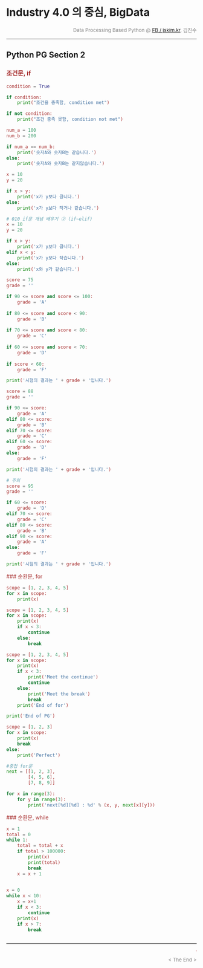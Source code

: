 
# Industry 4.0 의 중심, BigData

<div align='right'><font size=2 color='gray'>Data Processing Based Python @ <font color='blue'><a href='https://www.facebook.com/jskim.kr'>FB / jskim.kr</a></font>, 김진수</font></div>
<hr>

## Python PG Section 2

### <font color='brown'>조건문, if 


```python
condition = True

if condition:
    print("조건을 충족함, condition met")
```


```python
if not condition:
    print("조건 충족 못함, condition not met")
```


```python
num_a = 100
num_b = 200

if num_a == num_b:
    print('숫자A와 숫자B는 같습니다.')
else:
    print('숫자A와 숫자B는 같지않습니다.')
```


```python
x = 10
y = 20

if x > y:
    print('x가 y보다 큽니다.')
else:
    print('x가 y보다 작거나 같습니다.')

```


```python
# 010 if문 개념 배우기 ② (if~elif)
x = 10
y = 20

if x > y:
    print('x가 y보다 큽니다.')
elif x < y:
    print('x가 y보다 작습니다.')
else:
    print('x와 y가 같습니다.')
```


```python
score = 75
grade = ''

if 90 <= score and score <= 100:
    grade = 'A'
    
if 80 <= score and score < 90:
    grade = 'B'
    
if 70 <= score and score < 80:
    grade = 'C'
    
if 60 <= score and score < 70:
    grade = 'D'
    
if score < 60:
    grade = 'F'

print('시험의 결과는 ' + grade + '입니다.')
```


```python
score = 88
grade = ''

if 90 <= score:
    grade = 'A'  
elif 80 <= score:
    grade = 'B'
elif 70 <= score:
    grade = 'C'
elif 60 <= score:
    grade = 'D'
else:
    grade = 'F'

print('시험의 결과는 ' + grade + '입니다.')
```


```python
# 주의
score = 95
grade = ''

if 60 <= score:
    grade = 'D'  
elif 70 <= score:
    grade = 'C'
elif 80 <= score:
    grade = 'B'
elif 90 <= score:
    grade = 'A'
else:
    grade = 'F'

print('시험의 결과는 ' + grade + '입니다.')
```

<font color='brown'>
### 순환문, for 


```python
scope = [1, 2, 3, 4, 5]
for x in scope:
    print(x)
```


```python
scope = [1, 2, 3, 4, 5]
for x in scope:
    print(x)
    if x < 3:
        continue
    else:
        break
```


```python
scope = [1, 2, 3, 4, 5]
for x in scope:
    print(x)
    if x < 3:
        print('Meet the continue')
        continue
    else:
        print('Meet the break')
        break
    print('End of for')

print('End of PG')
```


```python
scope = [1, 2, 3]
for x in scope:
    print(x)
    break
else:
    print('Perfect')
```


```python
#중첩 for문
next = [[1, 2, 3],
        [4, 5, 6],
        [7, 8, 9]]

for x in range(3):
    for y in range(3):
        print('next[%d][%d] : %d' % (x, y, next[x][y]))

```

<font color='brown'>
### 순환문, while


```python
x = 1
total = 0
while 1:
    total = total + x
    if total > 100000:
        print(x)
        print(total)
        break
    x = x + 1
    
```


```python
x = 0
while x < 10:
    x = x+1
    if x < 3:
        continue
    print(x)
    if x > 7:
        break
        
```

<hr>
<marquee><font size=3 color='brown'>The BigpyCraft find the information to design valuable society with Technology & Craft.</font></marquee>
<div align='right'><font size=2 color='gray'> &lt; The End &gt; </font></div>
